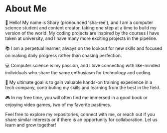 # About Me

👋 Hello! My name is Shary (pronounced 'sha-ree'), and I am a computer science student and content creator, taking one step at a time to build my version of the world. My coding projects are inspired by the courses I have taken at university, and I have many more exciting projects in the pipeline.

📚 I am a perpetual learner, always on the lookout for new skills and focused on making daily progress rather than chasing perfection.

💻 Computer science is my passion, and I love connecting with like-minded individuals who share the same enthusiasm for technology and coding.

🌟 My ultimate goal is to gain valuable hands-on training experience in a tech company, contributing my skills and learning from the best in the field.

🎮 In my free time, you will often find me immersed in a good book or enjoying video games, two of my favorite pastimes.

Feel free to explore my repositories, connect with me, or reach out if you share similar interests or if there is an opportunity for collaboration. Let us learn and grow together!
